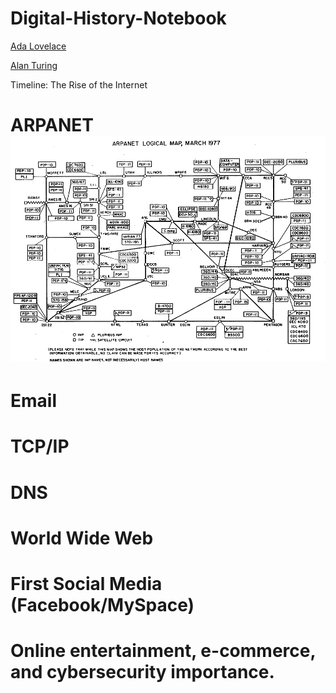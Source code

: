 # Digital-History-Notebook

[Ada Lovelace](https://www.britannica.com/biography/Ada-Lovelace)

[Alan Turing](https://www.nist.gov/blogs/taking-measure/alan-turings-everlasting-contributions-computing-ai-and-cryptography)

Timeline: The Rise of the Internet
  # ARPANET ![image](\images\ARPANET.png)
  # Email
  # TCP/IP
  # DNS
  # World Wide Web
  # First Social Media (Facebook/MySpace)
  # Online entertainment, e-commerce, and cybersecurity importance. 
